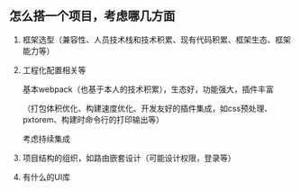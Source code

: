 ## 怎么搭一个项目，考虑哪几方面

1. 框架选型（兼容性、人员技术栈和技术积累、现有代码积累、框架生态、框架能力等）

2. 工程化配置相关等

   基本webpack（也基于本人的技术积累），生态好，功能强大，插件丰富

   （打包体积优化、构建速度优化、开发友好的插件集成，如css预处理、pxtorem、构建时命令行的打印输出等）

   考虑持续集成

3. 项目结构的组织，如路由嵌套设计（可能设计权限，登录等）

4. 有什么的UI库